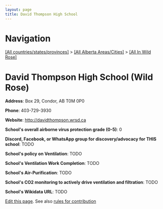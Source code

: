 ```yaml
---
layout: page
title: David Thompson High School
---
```

# Navigation

[[All countries/states/provinces]](../../..) > [[All Alberta Areas/Cities]](../..) > [[All In Wild Rose]](..)

# David Thompson High School (Wild Rose)

**Address**: Box 29, Condor, AB T0M 0P0

**Phone**: 403-729-3930

**Website**: <http://davidthompson.wrsd.ca>

**School's overall airborne virus protection grade (0-5)**: 0

**Discord, Facebook, or WhatsApp group for discovery/advocacy for THIS school**: TODO

**School's policy on Ventilation**: TODO

**School's Ventilation Work Completion**: TODO

**School's Air-Purification**: TODO

**School's CO2 monitoring to actively drive ventilation and filtration**: TODO

**School's Wikidata URL**: TODO


[Edit this page](https://github.com/ventilate-schools/AB/edit/main/./Wild_Rose/David_Thompson_High_School.md). See also [rules for contribution](../../../contribution-rules/)